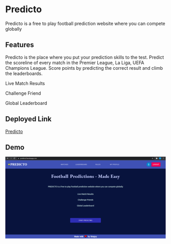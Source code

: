 
# Predicto

Predicto is a free to play football prediction website where you can compete globally


## Features
Predicto is the place where you put your prediction skills to the test. Predict the scoreline of every match in the Premier League, La Liga, UEFA Champions League. Score points by predicting the correct result and climb the leaderboards.  

Live Match Results

Challenge Friend

Global Leaderboard
## Deployed Link

[Predicto](https://predicto2.herokuapp.com/)


## Demo

![alt text](./screenshot/home.png)

